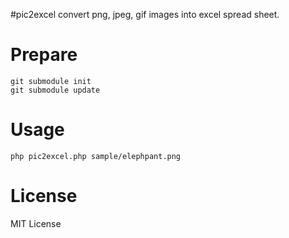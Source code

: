 #pic2excel
convert png, jpeg, gif images into excel spread sheet.

# Prepare
````
git submodule init
git submodule update
````

# Usage
````
php pic2excel.php sample/elephpant.png
````

# License

MIT License
